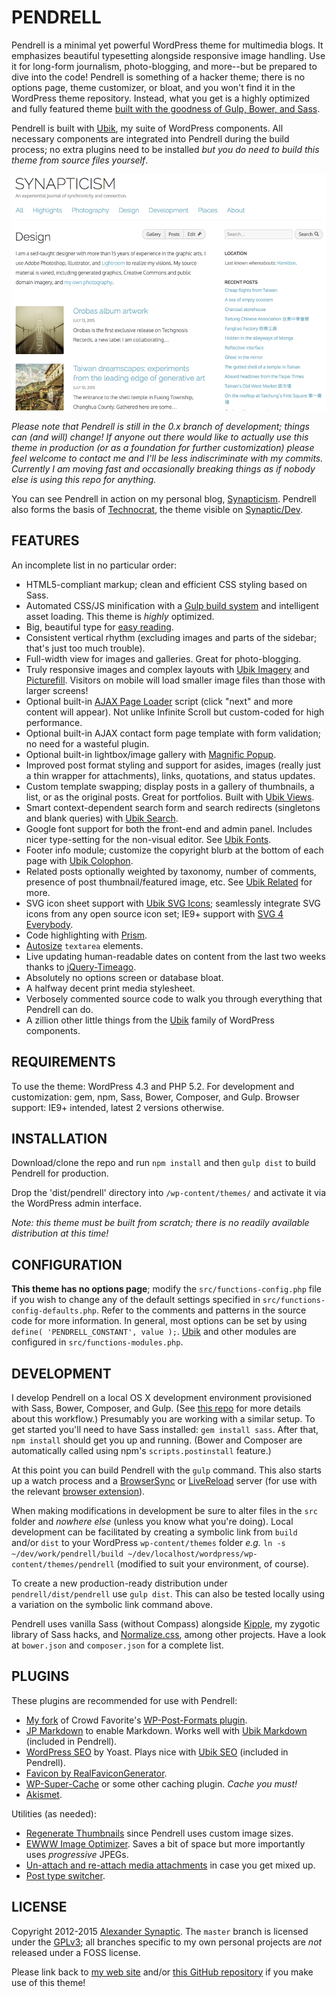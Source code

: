 # PENDRELL

Pendrell is a minimal yet powerful WordPress theme for multimedia blogs. It emphasizes beautiful typesetting alongside responsive image handling. Use it for long-form journalism, photo-blogging, and more--but be prepared to dive into the code! Pendrell is something of a hacker theme; there is no options page, theme customizer, or bloat, and you won't find it in the WordPress theme repository. Instead, what you get is a highly optimized and fully featured theme [built with the goodness of Gulp, Bower, and Sass](https://github.com/synapticism/wordpress-gulp-bower-sass).

Pendrell is built with [Ubik](https://github.com/synapticism/ubik), my suite of WordPress components. All necessary components are integrated into Pendrell during the build process; no extra plugins need to be installed *but you do need to build this theme from source files yourself*.

![Pendrell example screenshot](/src/screenshot.png "Pendrell example screenshot")

*Please note that Pendrell is still in the 0.x branch of development; things can (and will) change! If anyone out there would like to actually use this theme in production (or as a foundation for further customization) please feel welcome to contact me and I'll be less indiscriminate with my commits. Currently I am moving fast and occasionally breaking things as if nobody else is using this repo for anything.*

You can see Pendrell in action on my personal blog, [Synapticism](http://synapticism.com). Pendrell also forms the basis of [Technocrat](https://github.com/synapticism/technocrat), the theme visible on [Synaptic/Dev](http://synapticism.com/dev).



## FEATURES

An incomplete list in no particular order:

* HTML5-compliant markup; clean and efficient CSS styling based on Sass.
* Automated CSS/JS minification with a [Gulp build system](https://github.com/synapticism/wordpress-gulp-starter-kit) and intelligent asset loading. This theme is *highly* optimized.
* Big, beautiful type for [easy reading](http://ia.net/blog/100e2r/).
* Consistent vertical rhythm (excluding images and parts of the sidebar; that's just too much trouble).
* Full-width view for images and galleries. Great for photo-blogging.
* Truly responsive images and complex layouts with [Ubik Imagery](https://github.com/synapticism/ubik-imagery) and [Picturefill](https://github.com/scottjehl/picturefill). Visitors on mobile will load smaller image files than those with larger screens!
* Optional built-in [AJAX Page Loader](https://github.com/synapticism/wp-ajax-page-loader) script (click "next" and more content will appear). Not unlike Infinite Scroll but custom-coded for high performance.
* Optional built-in AJAX contact form page template with form validation; no need for a wasteful plugin.
* Optional built-in lightbox/image gallery with [Magnific Popup](http://dimsemenov.com/plugins/magnific-popup/).
* Improved post format styling and support for asides, images (really just a thin wrapper for attachments), links, quotations, and status updates.
* Custom template swapping; display posts in a gallery of thumbnails, a list, or as the original posts. Great for portfolios. Built with [Ubik Views](https://github.com/synapticism/ubik-views).
* Smart context-dependent search form and search redirects (singletons and blank queries) with [Ubik Search](https://github.com/synapticism/ubik-search).
* Google font support for both the front-end and admin panel. Includes nicer type-setting for the non-visual editor. See [Ubik Fonts](https://github.com/synapticism/ubik).
* Footer info module; customize the copyright blurb at the bottom of each page with [Ubik Colophon](https://github.com/synapticism/ubik-colophon).
* Related posts optionally weighted by taxonomy, number of comments, presence of post thumbnail/featured image, etc. See [Ubik Related](https://github.com/synapticism/ubik) for more.
* SVG icon sheet support with [Ubik SVG Icons](https://github.com/synapticism/ubik); seamlessly integrate SVG icons from any open source icon set; IE9+ support with [SVG 4 Everybody](https://github.com/jonathantneal/svg4everybody).
* Code highlighting with [Prism](http://prismjs.com).
* [Autosize](https://github.com/jackmoore/autosize) `textarea` elements.
* Live updating human-readable dates on content from the last two weeks thanks to [jQuery-Timeago](https://github.com/rmm5t/jquery-timeago).
* Absolutely no options screen or database bloat.
* A halfway decent print media stylesheet.
* Verbosely commented source code to walk you through everything that Pendrell can do.
* A zillion other little things from the [Ubik](https://github.com/synapticism/ubik) family of WordPress components.



## REQUIREMENTS

To use the theme: WordPress 4.3 and PHP 5.2. For development and customization: gem, npm, Sass, Bower, Composer, and Gulp. Browser support: IE9+ intended, latest 2 versions otherwise.



## INSTALLATION

Download/clone the repo and run `npm install` and then `gulp dist` to build Pendrell for production.

Drop the 'dist/pendrell' directory into `/wp-content/themes/` and activate it via the WordPress admin interface.

*Note: this theme must be built from scratch; there is no readily available distribution at this time!*



## CONFIGURATION

**This theme has no options page**; modify the `src/functions-config.php` file if you wish to change any of the default settings specified in `src/functions-config-defaults.php`. Refer to the comments and patterns in the source code for more information. In general, most options can be set by using `define( 'PENDRELL_CONSTANT', value );`. [Ubik](https://github.com/synapticism/ubik) and other modules are configured in `src/functions-modules.php`.



## DEVELOPMENT

I develop Pendrell on a local OS X development environment provisioned with Sass, Bower, Composer, and Gulp. (See [this repo](https://github.com/synapticism/wordpress-gulp-bower-sass) for more details about this workflow.) Presumably you are working with a similar setup. To get started you'll need to have Sass installed: `gem install sass`. After that, `npm install` should get you up and running. (Bower and Composer are automatically called using npm's `scripts.postinstall` feature.)

At this point you can build Pendrell with the `gulp` command. This also starts up a watch process and a [BrowserSync](http://www.browsersync.io/) or [LiveReload](http://livereload.com/) server (for use with the relevant [browser extension](http://feedback.livereload.com/knowledgebase/articles/86242-how-do-i-install-and-use-the-browser-extensions-)).

When making modifications in development be sure to alter files in the `src` folder and *nowhere else* (unless you know what you're doing). Local development can be facilitated by creating a symbolic link from `build` and/or `dist` to your WordPress `wp-content/themes` folder *e.g.* `ln -s ~/dev/work/pendrell/build ~/dev/localhost/wordpress/wp-content/themes/pendrell` (modified to suit your environment, of course).

To create a new production-ready distribution under `pendrell/dist/pendrell` use `gulp dist`. This can also be tested locally using a variation on the symbolic link command above.

Pendrell uses vanilla Sass (without Compass) alongside [Kipple](https://github.com/synapticism/kipple), my zygotic library of Sass hacks, and [Normalize.css](https://necolas.github.io/normalize.css/), among other projects. Have a look at `bower.json` and `composer.json` for a complete list.



## PLUGINS

These plugins are recommended for use with Pendrell:

* [My fork](https://github.com/synapticism/wp-post-formats) of Crowd Favorite's [WP-Post-Formats plugin](https://github.com/crowdfavorite/wp-post-formats).
* [JP Markdown](http://wordpress.org/plugins/jetpack-markdown/) to enable Markdown. Works well with [Ubik Markdown](https://github.com/synapticism/ubik-markdown) (included in Pendrell).
* [WordPress SEO](https://wordpress.org/plugins/wordpress-seo/) by Yoast. Plays nice with [Ubik SEO](https://github.com/synapticism/ubik-seo) (included in Pendrell).
* [Favicon by RealFaviconGenerator](https://wordpress.org/plugins/favicon-by-realfavicongenerator/).
* [WP-Super-Cache](http://ocaoimh.ie/wp-super-cache/) or some other caching plugin. *Cache you must!*
* [Akismet](http://akismet.com/).

Utilities (as needed):

* [Regenerate Thumbnails](http://wordpress.org/extend/plugins/regenerate-thumbnails/) since Pendrell uses custom image sizes.
* [EWWW Image Optimizer](https://wordpress.org/plugins/ewww-image-optimizer/). Saves a bit of space but more importantly uses *progressive* JPEGs.
* [Un-attach and re-attach media attachments](http://wordpress.org/plugins/unattach-and-re-attach-attachments/) in case you get mixed up.
* [Post type switcher](http://wordpress.org/extend/post-type-switcher/).



## LICENSE

Copyright 2012-2015 [Alexander Synaptic](http://alexandersynaptic.com). The `master` branch is licensed under the [GPLv3](http://www.gnu.org/licenses/gpl.txt); all branches specific to my own personal projects are *not* released under a FOSS license.

Please link back to [my web site](http://synapticism.com) and/or [this GitHub repository](https://github.com/synapticism/pendrell) if you make use of this theme!
